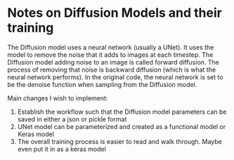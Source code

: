 # Notes on Diffusion Models and their training


The Diffusion model uses a neural network (usually a UNet). It uses the model to remove the noise that it adds to images at each timestep. The Diffusion model adding noise to an image is called forward diffusion. The process of removing that noise is backward diffusion (which is what the neural network performs). In the original code, the neural network is set to be the denoise function when sampling from the Diffusion model. 

Main changes I wish to implement:
1) Establish the workflow such that the Diffusion model parameters can be saved in either a json or pickle format
2) UNet model can be parameterized and created as a functional model or Keras model
3) The overall training process is easier to read and walk through. Maybe even put it in as a keras model
